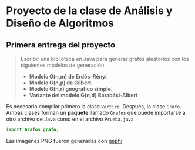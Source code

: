 # Proyecto de la clase de Análisis y Diseño de Algoritmos
## Primera entrega del proyecto

> Escribir una biblioteca en Java para generar grafos aleatorios con los siguientes modelos de generación:
> * **Modelo G(n,m) de Erdős–Rényi**.
> * **Modelo G(n,p) de Gilbert**.
> * **Modelo G(n,r) geográfico simple.**
> * **Variante del modelo G(n,d) Barabási-Albert**

Es necesario compilar primero la clase `Vertice`. Después, la clase `Grafo`.
Ambas clases forman un **paquete** llamado `Grafos` que puede importarse a otro archivo de Java como en el archivo `Prueba.java`

```Java
import Grafos.grafo;
```

Las imágenes PNG fueron generadas con [gephi](https://gephi.org/).
